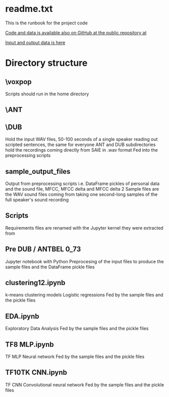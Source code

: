 # readme.txt

This is the runbook for the project code

[Code and data is available also on GitHub at the public repository at](https://github.com/dpnolan/voxpop)

[Input and output data is here](https://drive.google.com/drive/folders/1H7oVtb4p4dn21on6KVxUEnL4abff4e32?usp=sharing)

# Directory structure

## \voxpop 
Scripts should run in the home directory

## \ANT
## \DUB
Hold the input WAV files, 50-100 seconds of a single speaker reading out scripted sentences, the same for everyone
ANT and DUB subdirectories hold the recordings coming directly from SAIE in .wav format
Fed into the preprocessing scripts 

## sample_output_files 
Output from preprocessing scripts i.e. 
DataFrame pickles of personal data and the sound file, MFCC, MFCC delta and MFCC delta 2
Sample files are the WAV sound files coming from taking one second-long samples of the full speaker's sound recording

## Scripts

Requirements files are renamed with the Jupyter kernel they were extracted from 

## Pre DUB / ANTBEL $0\_73$
Jupyter notebook with Python 
Preprocesing of the input files to produce the sample files and the DataFrame pickle files

## clustering12.ipynb
k-means clustering models 
Logistic regressions
Fed by the sample files and the pickle files

## EDA.ipynb
Exploratory Data Analysis
Fed by the sample files and the pickle files

## TF8 MLP.ipynb   
TF MLP Neural network 
Fed by the sample files and the pickle files

## TF10TK CNN.ipynb
TF CNN Convolutional neural network
Fed by the sample files and the pickle files

